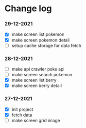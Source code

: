 # Change log

### 29-12-2021
- [x] make screen list pokemon
- [x] make screen pokemon detail
- [ ] setup cache storage for data fetch

### 28-12-2021
- [ ] make api crawler poke api
- [ ] make screen search pokemon
- [x] make screen list berry
- [x] make screen berry detail

### 27-12-2021
- [x] init project
- [x] fetch data
- [ ] make screen grid image
